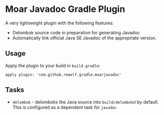# Moar Javadoc Gradle Plugin #
A very lightweight plugin with the following features:
* Delombok source code in preparation for generating Javadoc
* Automatically link official Java SE Javadoc of the appropriate version.

## Usage ##

Apply the plugin to your build in `build.gradle`:

    apply plugin: 'com.github.rewolf.gradle.moarjavadoc'
    

## Tasks ##
* `delombok` - delomboks the Java source into `build/delombokd` by default. This is configured as a dependent task for `javadoc`
